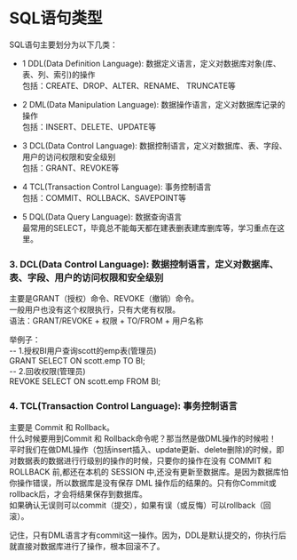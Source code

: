 # SQL语句类型
SQL语句主要划分为以下几类：

- 1 DDL(Data Definition Language): 数据定义语言，定义对数据库对象(库、表、列、索引)的操作  
包括：CREATE、DROP、ALTER、RENAME、 TRUNCATE等
  
- 2 DML(Data Manipulation Language): 数据操作语言，定义对数据库记录的操作  
包括：INSERT、DELETE、UPDATE等
  
- 3 DCL(Data Control Language): 数据控制语言，定义对数据库、表、字段、用户的访问权限和安全级别  
包括：GRANT、REVOKE等
  
- 4 TCL(Transaction Control Language): 事务控制语言  
包括：COMMIT、ROLLBACK、SAVEPOINT等
  
- 5 DQL(Data Query Language): 数据查询语言  
最常用的SELECT，毕竟总不能每天都在建表删表建库删库等，学习重点在这里。    

### 3. DCL(Data Control Language): 数据控制语言，定义对数据库、表、字段、用户的访问权限和安全级别  
主要是GRANT（授权）命令、REVOKE（撤销）命令。      
一般用户也没有这个权限执行，只有大佬有权限。      
语法：GRANT/REVOKE  + 权限  +  TO/FROM  + 用户名称     

举例子：    
-- 1.授权BI用户查询scott的emp表(管理员)    
GRANT SELECT ON scott.emp TO BI;    
-- 2.回收权限(管理员)    
REVOKE SELECT ON scott.emp FROM BI;     

### 4. TCL(Transaction Control Language): 事务控制语言 
主要是 Commit 和 Rollback。    
什么时候要用到Commit 和 Rollback命令呢？那当然是做DML操作的时候啦！    
平时我们在做DML操作（包括insert插入、update更新、delete删除)的时候，即对数据表的数据进行行级别的操作的时候，只要你的操作在没有 COMMIT 和 ROLLBACK 前,都还在本机的 SESSION 中,还没有更新至数据库。是因为数据库怕你操作错误，所以数据库是没有保存 DML 操作后的结果的。只有你Commit或rollback后，才会将结果保存到数据库。    
如果确认无误则可以commit（提交），如果有误（或反悔）可以rollback（回滚）。  

记住，只有DML语言才有commit这一操作。因为，DDL是默认提交的，你执行后就直接对数据库进行了操作，根本回滚不了。  
